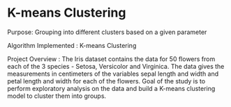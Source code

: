 # K-means Clustering

Purpose: Grouping into different clusters based on a given parameter

Algorithm Implemented : K-means Clustering

Project Overview : The Iris dataset contains the data for 50 flowers from each of the 3 species - Setosa, Versicolor and Virginica. 
The data gives the measurements in centimeters of the variables sepal length and width and petal length and width for each of the flowers.
Goal of the study is to perform exploratory analysis on the data and build a K-means clustering model to cluster them into groups.